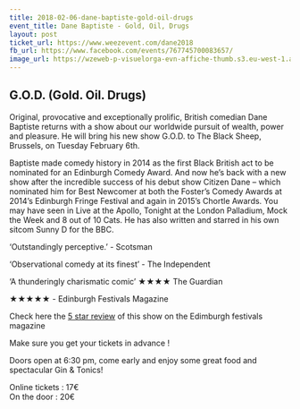```yaml
---
title: 2018-02-06-dane-baptiste-gold-oil-drugs
event_title: Dane Baptiste - Gold, Oil, Drugs
layout: post
ticket_url: https://www.weezevent.com/dane2018
fb_url: https://www.facebook.com/events/767745700083657/
image_url: https://wzeweb-p-visuelorga-evn-affiche-thumb.s3.eu-west-1.amazonaws.com/affiche_302069.thumb53700.1512984164.jpg
---
```

## G.O.D. (Gold. Oil. Drugs)

Original, provocative and exceptionally prolific, British comedian Dane Baptiste returns with a show about our worldwide pursuit of wealth, power and pleasure. He will bring his new show G.O.D. to The Black Sheep, Brussels, on Tuesday February 6th.

Baptiste made comedy history in 2014 as the first Black British act to be nominated for an Edinburgh Comedy Award. And now he’s back with a new show after the incredible success of his debut show Citizen Dane – which nominated him for Best Newcomer at both the Foster’s Comedy Awards at 2014’s Edinburgh Fringe Festival and again in 2015’s Chortle Awards. You may have seen in Live at the Apollo, Tonight at the London Palladium, Mock the Week and 8 out of 10 Cats. He has also written and starred in his own sitcom Sunny D for the BBC.

 ‘Outstandingly perceptive.’ - Scotsman

‘Observational comedy at its finest’ - The Independent

‘A thunderingly charismatic comic’ ★★★★ The Guardian

★★★★★ - Edinburgh Festivals Magazine

Check here the [5 star review](http://www.edfestmag.com/dane-baptiste-g-o-d-gold-oil-drugs/) of this show on the Edimburgh festivals magazine

Make sure you get your tickets in advance !

Doors open at 6:30 pm, come early and enjoy some great food and spectacular Gin & Tonics!

Online tickets : 17€  
On the door : 20€